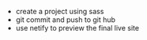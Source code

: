 * create a project using sass 
* git commit and push to git hub 
* use netify to preview the final live site